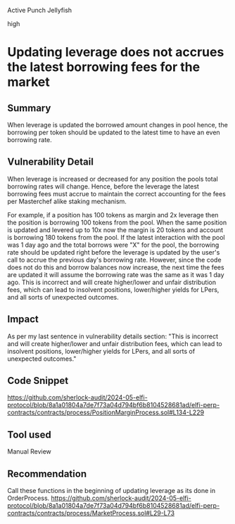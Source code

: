 Active Punch Jellyfish

high

# Updating leverage does not accrues the latest borrowing fees for the market

## Summary
When leverage is updated the borrowed amount changes in pool hence, the borrowing per token should be updated to the latest time to have an even borrowing rate. 
## Vulnerability Detail
When leverage is increased or decreased for any position the pools total borrowing rates will change. Hence, before the leverage the latest borrowing fees must accrue to maintain the correct accounting for the fees per Masterchef alike staking mechanism. 

For example, if a position has 100 tokens as margin and 2x leverage then the position is borrowing 100 tokens from the pool. 
When the same position is updated and levered up to 10x now the margin is 20 tokens and account is borrowing 180 tokens from the pool. 
If the latest interaction with the pool was 1 day ago and the total borrows were "X" for the pool, the borrowing rate should be updated right before the leverage is updated by the user's call to accrue the previous day's borrowing rate. However, since the code does not do this and borrow balances now increase, the next time the fees are updated it will assume the borrowing rate was the same as it was 1 day ago. This is incorrect and will create higher/lower and unfair distribution fees, which can lead to insolvent positions, lower/higher yields for LPers, and all sorts of unexpected outcomes.
## Impact
As per my last sentence in vulnerability details section:
"This is incorrect and will create higher/lower and unfair distribution fees, which can lead to insolvent positions, lower/higher yields for LPers, and all sorts of unexpected outcomes."
## Code Snippet
https://github.com/sherlock-audit/2024-05-elfi-protocol/blob/8a1a01804a7de7f73a04d794bf6b8104528681ad/elfi-perp-contracts/contracts/process/PositionMarginProcess.sol#L134-L229
## Tool used

Manual Review

## Recommendation
Call these functions in the beginning of updating leverage as its done in OrderProcess.
https://github.com/sherlock-audit/2024-05-elfi-protocol/blob/8a1a01804a7de7f73a04d794bf6b8104528681ad/elfi-perp-contracts/contracts/process/MarketProcess.sol#L29-L73